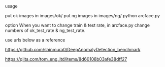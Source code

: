 usage

put ok images in images/ok/
put ng images in images/ng/
python arcface.py


option
When you want to change train & test rate,
in arcface.py change numbers of ok_test_rate & ng_test_rate.


use urls below as a reference

https://github.com/shinmura0/DeepAnomalyDetection_benchmark

https://qiita.com/tom_eng_ltd/items/8d60108b03afe38dff27
